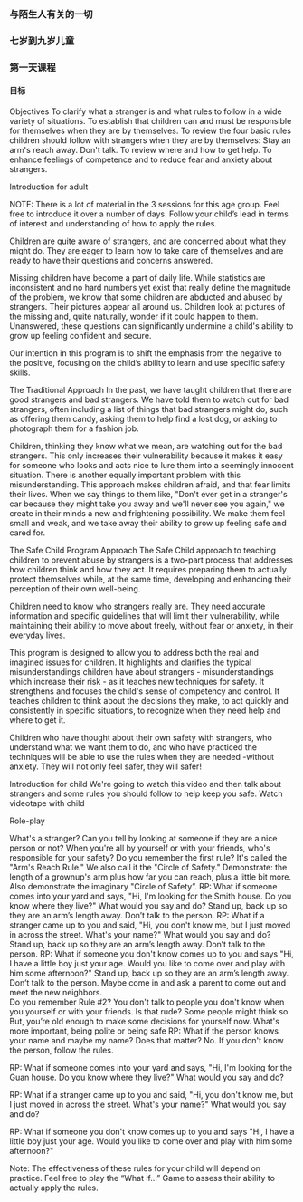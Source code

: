 ### 与陌生人有关的一切

### 七岁到九岁儿童

### 第一天课程

#### 目标

Objectives
To clarify what a stranger is and what rules to follow in a wide variety of situations.
To establish that children can and must be responsible for themselves when they are by themselves.
To review the four basic rules children should follow with strangers when they are by themselves:
Stay an arm's reach away.
Don't talk.
To review where and how to get help.
To enhance feelings of competence and to reduce fear and anxiety about strangers.

Introduction for adult

NOTE:  There is a lot of material in the 3 sessions for this age group.  Feel free to introduce it over a number of days.  Follow your child’s lead in terms of interest and understanding of how to apply the rules.

Children are quite aware of strangers, and are concerned about what they might do. They are eager to learn how to take care of themselves and are ready to have their questions and concerns answered.

Missing children have become a part of daily life. While statistics are inconsistent and no hard numbers yet exist that really define the magnitude of the problem, we know that some children are abducted and abused by strangers. Their pictures appear all around us. Children look at pictures of the missing and, quite naturally, wonder if it could happen to them. Unanswered, these questions can significantly undermine a child's ability to grow up feeling confident and secure.

Our intention in this program is to shift the emphasis from the negative to the positive, focusing on the child’s ability to learn and use specific safety skills.

The Traditional Approach
In the past, we have taught children that there are good strangers and bad strangers.  We have told them to watch out for bad strangers, often including a list of things that bad strangers might do, such as offering them candy, asking them to help find a lost dog, or asking to photograph them for a fashion job.

Children, thinking they know what we mean, are watching out for the bad strangers.  This only increases their vulnerability because it makes it easy for someone who looks and acts nice to lure them into a seemingly innocent situation.
There is another equally important problem with this misunderstanding. This approach makes children afraid, and that fear limits their lives. When we say things to them like, "Don't ever get in a stranger's car because they might take you away and we'll never see you again," we create in their minds a new and frightening possibility. We make them feel small and weak, and we take away their ability to grow up feeling safe and cared for.

The Safe Child Program Approach
The Safe Child approach to teaching children to prevent abuse by strangers is a two-part process that addresses how children think and how they act.  It requires preparing them to actually protect themselves while, at the same time, developing and enhancing their perception of their own well-being.

Children need to know who strangers really are. They need accurate information and specific guidelines that will limit their vulnerability, while maintaining their ability to move about freely, without fear or anxiety, in their everyday lives.

This program is designed to allow you to address both the real and imagined issues for children. It highlights and clarifies the typical misunderstandings children have about strangers - misunderstandings which increase their risk - as it teaches new techniques for safety. It strengthens and focuses the child's sense of competency and control. It teaches children to think about the decisions they make, to act quickly and consistently in specific situations, to recognize when they need help and where to get it.

Children who have thought about their own safety with strangers, who understand what we want them to do, and who have practiced the techniques will be able to use the rules when they are needed -without anxiety. They will not only feel safer, they will safer!

Introduction for child
We're going to watch this video and then talk about strangers and some rules you should follow to help keep you safe.
Watch videotape with child

Role-play

What's a stranger?
Can you tell by looking at someone if they are a nice person or not?
When you're all by yourself or with your friends, who's responsible for your safety?
Do you remember the first rule?
It's called the "Arm's Reach Rule." We also call it the "Circle of Safety."
Demonstrate: the length of a grownup's arm plus how far you can reach, plus a little bit more. Also demonstrate the imaginary "Circle of Safety”.
RP:   What if someone comes into your yard and says, "Hi, I'm looking for the Smith house. Do you know where they live?" What would you say and do?
Stand up, back up so they are an arm’s length away.  Don’t talk to the person. 
RP:  What if a stranger came up to you and said, "Hi, you don't know me, but I just moved in across the street. What's your name?" What would you say and do?
Stand up, back up so they are an arm’s length away.  Don’t talk to the person. 
RP:  What if someone you don't know comes up to you and says "Hi, I have a little boy just your age. Would you like to come over and play with him some afternoon?"
Stand up, back up so they are an arm’s length away.  Don’t talk to the person.  Maybe come in and ask a parent to come out and meet the new neighbors.  
Do you remember Rule #2?
You don't talk to people you don't know when you yourself or with your friends.
Is that rude? Some people might think so. But, you’re old enough to make some decisions for yourself now.
What's more important, being polite or being safe
RP:  What if the person knows your name and maybe my name?  Does that matter?
No.  If you don't know the person, follow the rules.

RP:   What if someone comes into your yard and says, "Hi, I'm looking for the Guan house. Do you know where they live?" What would you say and do?

RP:  What if a stranger came up to you and said, "Hi, you don't know me, but I just moved in across the street. What's your name?" What would you say and do?

RP:  What if someone you don't know comes up to you and says "Hi, I have a little boy just your age. Would you like to come over and play with him some afternoon?"


Note:  The effectiveness of these rules for your child will depend on practice.  Feel free to play the “What if…” Game to assess their ability to actually apply the rules.  